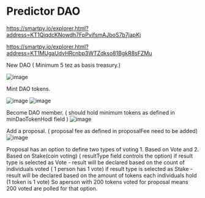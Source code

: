 # Predictor DAO

https://smartpy.io/explorer.html?address=KT1QiqdcKNowdh7FpPvifsmAJboS7b7japKj

https://smartpy.io/explorer.html?address=KT1MUgaUdvHRcnbp3WTZdkso81BgkR8sFZMu

New DAO ( Minimum 5 tez as basis treasury.)

![image](https://user-images.githubusercontent.com/33004854/130028832-900e9a14-4571-4deb-a21e-2764e2047fd7.png)

Mint DAO tokens.

![image](https://user-images.githubusercontent.com/33004854/130029079-7b1c8fd6-fd5a-4387-94b5-3549138d13e1.png)
![image](https://user-images.githubusercontent.com/33004854/130029124-faf27dc7-f2d5-4761-9ab7-deedc6d1647b.png)


Become DAO member. ( should hold minimum tokens as defined in minDaoTokenHodl field )
![image](https://user-images.githubusercontent.com/33004854/130089663-1502f94f-28a4-4875-a59c-8fa4afc25264.png)

Add a proposal. ( proposal fee as defined in proposalFee need to be added)
![image](https://user-images.githubusercontent.com/33004854/130096665-1705ee61-f756-447e-9882-b5029fe29962.png)

Proposal has an option to define two types of voting 1. Based on Vote and 2. Based on Stake(coin voting) ( resultType field controls the option)
if result type is selected as Vote - result will be declared based on the count of individuals voted ( 1 person has 1 vote)
if result type is selected as Stake - result will be declared based on the amount of tokens each individuals hold (1 token is 1 vote) So aperson with 200 tokens voted for proposal means 200 voted are polled for that option.

